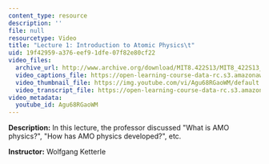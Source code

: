 ```yaml
---
content_type: resource
description: ''
file: null
resourcetype: Video
title: "Lecture 1: Introduction to Atomic Physics\t"
uid: 19f42959-a376-eef9-1dfe-07f82e80cf22
video_files:
  archive_url: http://www.archive.org/download/MIT8.422S13/MIT8_422S13_lec01_300k.mp4
  video_captions_file: https://open-learning-course-data-rc.s3.amazonaws.com/8-422-atomic-and-optical-physics-ii-spring-2013/f4b83318a68953abbd0c0a25a03dfa2c_Agu68RGaoWM.vtt
  video_thumbnail_file: https://img.youtube.com/vi/Agu68RGaoWM/default.jpg
  video_transcript_file: https://open-learning-course-data-rc.s3.amazonaws.com/8-422-atomic-and-optical-physics-ii-spring-2013/17a1136e08b78c5c522c3f6dfa566cbe_Agu68RGaoWM.pdf
video_metadata:
  youtube_id: Agu68RGaoWM
---
```


**Description:** In this lecture, the professor discussed "What is AMO physics?", "How has AMO physics developed?", etc.

**Instructor:** Wolfgang Ketterle